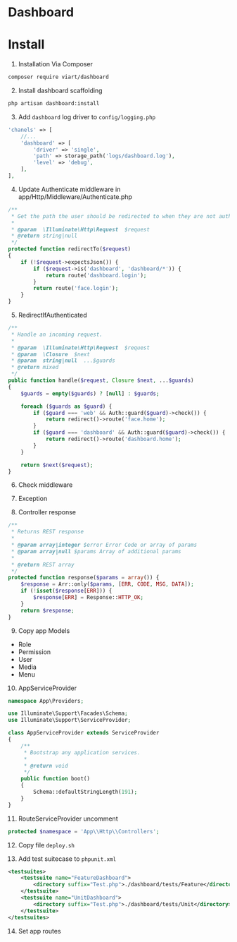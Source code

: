 # Dashboard

# Install

1. Installation Via Composer

```bash
composer require viart/dashboard
```

2. Install dashboard scaffolding

```bash
php artisan dashboard:install
```

3. Add `dashboard` log driver to `config/logging.php`

```php
'chanels' => [
    //...
    'dashboard' => [
        'driver' => 'single',
        'path' => storage_path('logs/dashboard.log'),
        'level' => 'debug',
    ],
],
```

4. Update Authenticate middleware in app/Http/Middleware/Authenticate.php

```php
/**
 * Get the path the user should be redirected to when they are not authenticated.
 *
 * @param  \Illuminate\Http\Request  $request
 * @return string|null
 */
protected function redirectTo($request)
{
    if (!$request->expectsJson()) {
        if ($request->is('dashboard', 'dashboard/*')) {
            return route('dashboard.login');
        }
        return route('face.login');
    }
}
```

5. RedirectIfAuthenticated

```php
/**
 * Handle an incoming request.
 *
 * @param  \Illuminate\Http\Request  $request
 * @param  \Closure  $next
 * @param  string|null  ...$guards
 * @return mixed
 */
public function handle($request, Closure $next, ...$guards)
{
    $guards = empty($guards) ? [null] : $guards;

    foreach ($guards as $guard) {
        if ($guard === 'web' && Auth::guard($guard)->check()) {
            return redirect()->route('face.home');
        }
        if ($guard === 'dashboard' && Auth::guard($guard)->check()) {
            return redirect()->route('dashboard.home');
        }
    }

    return $next($request);
}
```

6. Check middleware

7. Exception

8. Controller response

```php
/**
 * Returns REST response
 *
 * @param array|integer $error Error Code or array of params
 * @param array|null $params Array of additional params
 *
 * @return REST array
 */
protected function response($params = array()) {
    $response = Arr::only($params, [ERR, CODE, MSG, DATA]);
    if (!isset($response[ERR])) {
        $response[ERR] = Response::HTTP_OK;
    }
    return $response;
}
```

9. Copy app Models

- Role
- Permission
- User
- Media
- Menu

10. AppServiceProvider

```php
namespace App\Providers;

use Illuminate\Support\Facades\Schema;
use Illuminate\Support\ServiceProvider;

class AppServiceProvider extends ServiceProvider
{
    /**
     * Bootstrap any application services.
     *
     * @return void
     */
    public function boot()
    {
        Schema::defaultStringLength(191);
    }
}
```

11. RouteServiceProvider uncomment

```php
protected $namespace = 'App\\Http\\Controllers';
```

12. Copy file `deploy.sh`

13. Add test suitecase to `phpunit.xml`

```xml
<testsuites>
    <testsuite name="FeatureDashboard">
        <directory suffix="Test.php">./dashboard/tests/Feature</directory>
    </testsuite>
    <testsuite name="UnitDashboard">
        <directory suffix="Test.php">./dashboard/tests/Unit</directory>
    </testsuite>
</testsuites>
```

14. Set app routes
